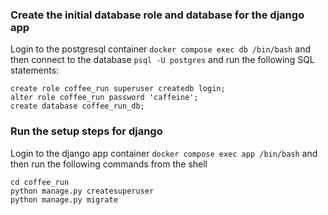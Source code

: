 ### Create the initial database role and database for the django app

Login to the postgresql container `docker compose exec db /bin/bash` and then connect to the database `psql -U postgres` and run the following SQL statements:

```
create role coffee_run superuser createdb login;
alter role coffee_run password 'caffeine';
create database coffee_run_db;
```

### Run the setup steps for django

Login to the django app container `docker compose exec app /bin/bash` and then run the following commands from the shell

```
cd coffee_run
python manage.py createsuperuser
python manage.py migrate
```